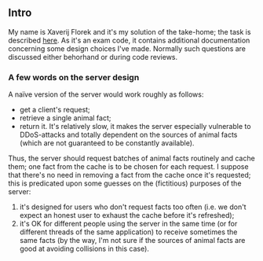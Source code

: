 ## Intro

My name is Xaverij Florek and it's my solution of the take-home; the task is described [here](https://you.ashbyhq.com/shuttle/assignment/5d83b9d6-eb8e-41c1-9f61-b51ff5a10306).
As it's an exam code, it contains additional documentation concerning some design choices I've made. Normally such questions are discussed either behorhand or during code reviews.


### A few words on the server design

A naïve version of the server would work roughly as follows:
- get a client's request;
- retrieve a single animal fact;
- return it.
It's relatively slow, it makes the server especially vulnerable to DDoS-attacks and totally dependent on the sources of animal facts (which are not guaranteed to be constantly available).

Thus, the server should request batches of animal facts routinely and cache them; one fact from the cache is to be chosen for each request. I suppose that there's no need in removing a fact from the cache once it's requested; this is predicated upon some guesses on the (fictitious) purposes of the server:
1. it's designed for users who don't request facts too often (i.e. we don't expect an honest user to exhaust the cache before it's refreshed);
2. it's OK for different people using the server in the same time (or for different threads of the same application) to receive sometimes the same facts (by the way, I'm not sure if the sources of animal facts are good at avoiding collisions in this case).